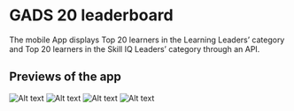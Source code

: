 # GADS 20 leaderboard
The mobile App displays Top 20 learners in the Learning Leaders’ category and Top 20 learners in the Skill IQ Leaders’ category through an API.

## Previews of the app
![Alt text](https://github.com/EmmellaBeatrice/leaderboard/blob/master/screenshots/Launch.PNG)
![Alt text](https://github.com/EmmellaBeatrice/leaderboard/blob/master/screenshots/skillsIq.PNG)
![Alt text](https://github.com/EmmellaBeatrice/leaderboard/blob/master/screenshots/submit.PNG)
![Alt text](https://github.com/EmmellaBeatrice/leaderboard/blob/master/screenshots/Are%20you%20sure.PNG)
